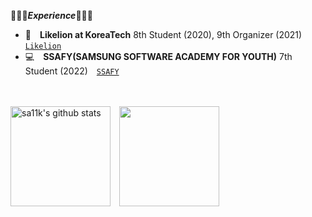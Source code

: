👩🏻‍💻***Experience***👩🏻‍💻
- 🦁&emsp;**Likelion at KoreaTech** 8th Student (2020), 9th Organizer (2021)&emsp;<code><a href="https://www.likelion.net/">Likelion</a></code>
- 💻&emsp;**SSAFY(SAMSUNG SOFTWARE ACADEMY FOR YOUTH)** 7th Student (2022)&emsp;<code><a href="https://www.ssafy.com/ksp/jsp/swp/swpMain.jsp">SSAFY</a></code>

<br></br>
<img height="160" align="center" src="https://github-readme-stats.vercel.app/api?username=sa11k&theme=buefy&show_icons=true" alt="sa11k's github stats" />&emsp;<img height="160" align="center" src="https://github-readme-stats.vercel.app/api/top-langs/?username=sa11k&layout=compact"/>
